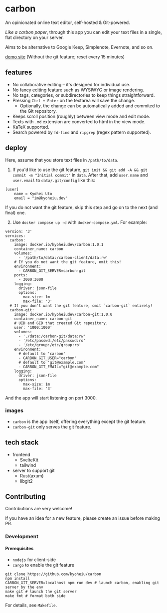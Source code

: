 # carbon

An opinionated online text editor, self-hosted & Git-powered.

_Like a carbon paper_, through this app you can edit your text files in a single, flat directory on your server.

Aims to be alternative to Google Keep, Simplenote, Evernote, and so on.

[demo site](https://carbon-demo.kyoheiu.dev/)
(Without the git feature; reset every 15 minutes)

## features

- No collaborative editing – it's designed for individual use.
- No fancy editing feature such as WYSIWYG or image rendering.
- No tags, categories, or subdirectories to keep things straightforward.
- Pressing `Ctrl + Enter` on the textarea will save the change.
  - Optionally, the change can be automatically added and commited to the Git repository.
- Keeps scroll position (roughly) between view mode and edit mode.
- Texts with `.md` extension are converted to html in the view mode.
- KaTeX supported.
- Search powered by `fd-find` and `ripgrep` (regex pattern supported).

## deploy

Here, assume that you store text files in `/path/to/data`.

1. If you'd like to use the git feature, `git init && git add -A && git commit -m "Initial commit"` in `data`.
   After that, add `user.name` and `user.email` to `data/.git/config` like this:

```
[user]
    name = Kyohei Uto
    email = "im@kyoheiu.dev"
```

If you do not want the git feature, skip this step and go on to the next (and final) one.

2. Use `docker compose up -d` with `docker-compose.yml`. For example:

```
version: '3'
services:
  carbon:
    image: docker.io/kyoheiudev/carbon:1.0.1
    container_name: carbon
    volumes:
      - '/path/to/data:/carbon-client/data:rw'
    # If you do not want the git feature, omit this!
    environment:
      - CARBON_GIT_SERVER=carbon-git
    ports:
      - 3000:3000
    logging:
      driver: json-file
      options:
        max-size: 1m
        max-file: '3'
  # If you don't want the git feature, omit `carbon-git` entirely!
  carbon-git:
    image: docker.io/kyoheiudev/carbon-git:1.0.0
    container_name: carbon-git
    # UID and GID that created Git repository.
    user: '1000:1000'
    volumes:
      - './data:/carbon-git/data:rw'
      - '/etc/passwd:/etc/passwd:ro'
      - '/etc/group:/etc/group:ro'
    environment:
      # default to 'carbon'
      - CARBON_GIT_USER="carbon"
      # default to 'git@example.com'
      - CARBON_GIT_EMAIL="git@example.com"
    logging:
      driver: json-file
      options:
        max-size: 1m
        max-file: '3'
```

And the app will start listening on port 3000.

### images

- `carbon` is the app itself, offering everything except the git feature.
- `carbon-git` only serves the git feature.

## tech stack

- frontend
  - SvelteKit
  - tailwind
- server to support git
  - Rust(axum)
  - libgit2

## Contributing

Contributions are very welcome!

If you have an idea for a new feature, please create an issue before making PR.

### Development

#### Prerequisites

- `nodejs` for client-side
- `cargo` to enable the git feature

```
git clone https://github.com/kyoheiu/carbon
npm install
CARBON_GIT_SERVER=localhost npm run dev # launch carbon, enabling git server by the env
make git # launch the git server
make fmt # format both side
```

For details, see `Makefile`.
